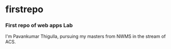 # firstrepo
### First repo of web apps Lab
I'm Pavankumar Thigulla, pursuing my masters from NWMS in the stream of ACS.
